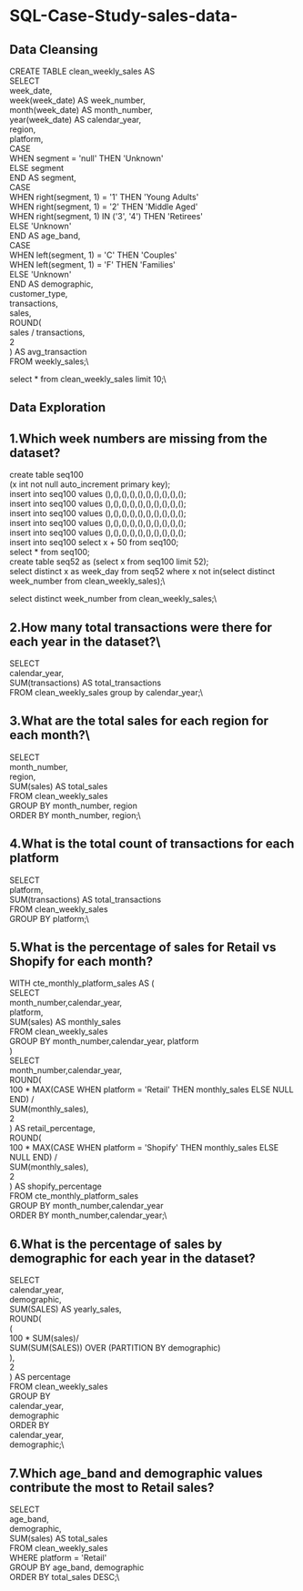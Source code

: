 # SQL-Case-Study-sales-data-
## Data Cleansing
CREATE TABLE clean_weekly_sales AS\
SELECT\
  week_date,\
  week(week_date) AS week_number,\
  month(week_date) AS month_number,\
  year(week_date) AS calendar_year,\
  region,\
  platform,\
  CASE\
    WHEN segment = 'null' THEN 'Unknown'\
    ELSE segment\
    END AS segment,\
  CASE\
    WHEN right(segment, 1) = '1' THEN 'Young Adults'\
    WHEN right(segment, 1) = '2' THEN 'Middle Aged'\
    WHEN right(segment, 1) IN ('3', '4') THEN 'Retirees'\
    ELSE 'Unknown'\
    END AS age_band,\
  CASE\
    WHEN left(segment, 1) = 'C' THEN 'Couples'\
    WHEN left(segment, 1) = 'F' THEN 'Families'\
    ELSE 'Unknown'\
    END AS demographic,\
  customer_type,\
  transactions,\
  sales,\
  ROUND(\
      sales / transactions,\
      2\
   ) AS avg_transaction\
FROM weekly_sales;\

select * from clean_weekly_sales limit 10;\

## Data Exploration

## 1.Which week numbers are missing from the dataset?

create table seq100\
(x int not null auto_increment primary key);\
insert into seq100 values (),(),(),(),(),(),(),(),(),();\
insert into seq100 values (),(),(),(),(),(),(),(),(),();\
insert into seq100 values (),(),(),(),(),(),(),(),(),();\
insert into seq100 values (),(),(),(),(),(),(),(),(),();\
insert into seq100 values (),(),(),(),(),(),(),(),(),();\
insert into seq100 select x + 50 from seq100;\
select * from seq100;\
create table seq52 as (select x from seq100 limit 52);\
select distinct x as week_day from seq52 where x not in(select distinct week_number from clean_weekly_sales);\

select distinct week_number from clean_weekly_sales;\

## 2.How many total transactions were there for each year in the dataset?\
SELECT\
  calendar_year,\
  SUM(transactions) AS total_transactions\
FROM clean_weekly_sales group by calendar_year;\

## 3.What are the total sales for each region for each month?\

SELECT\
  month_number,\
  region,\
  SUM(sales) AS total_sales\
FROM clean_weekly_sales\
GROUP BY month_number, region\
ORDER BY month_number, region;\

## 4.What is the total count of transactions for each platform

SELECT\
  platform,\
  SUM(transactions) AS total_transactions\
FROM clean_weekly_sales\
GROUP BY platform;\

## 5.What is the percentage of sales for Retail vs Shopify for each month?

WITH cte_monthly_platform_sales AS (\
  SELECT\
    month_number,calendar_year,\
    platform,\
    SUM(sales) AS monthly_sales\
  FROM clean_weekly_sales\
  GROUP BY month_number,calendar_year, platform\
)\
SELECT\
  month_number,calendar_year,\
  ROUND(\
    100 * MAX(CASE WHEN platform = 'Retail' THEN monthly_sales ELSE NULL END) /\
      SUM(monthly_sales),\
    2\
  ) AS retail_percentage,\
  ROUND(\
    100 * MAX(CASE WHEN platform = 'Shopify' THEN monthly_sales ELSE NULL END) /\
      SUM(monthly_sales),\
    2\
  ) AS shopify_percentage\
FROM cte_monthly_platform_sales\
GROUP BY month_number,calendar_year\
ORDER BY month_number,calendar_year;\

## 6.What is the percentage of sales by demographic for each year in the dataset?

SELECT\
  calendar_year,\
  demographic,\
  SUM(SALES) AS yearly_sales,\
  ROUND(\
    (\
      100 * SUM(sales)/\
        SUM(SUM(SALES)) OVER (PARTITION BY demographic)\
    ),\
    2\
  ) AS percentage\
FROM clean_weekly_sales\
GROUP BY\
  calendar_year,\
  demographic\
ORDER BY\
  calendar_year,\
  demographic;\
  
## 7.Which age_band and demographic values contribute the most to Retail sales?

SELECT\
  age_band,\
  demographic,\
  SUM(sales) AS total_sales\
FROM clean_weekly_sales\
WHERE platform = 'Retail'\
GROUP BY age_band, demographic\
ORDER BY total_sales DESC;\
